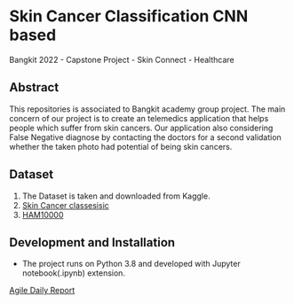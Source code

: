 # Skin Cancer Classification CNN based
Bangkit 2022 - Capstone Project - Skin Connect - Healthcare

## Abstract
This repositories is associated to Bangkit academy group project. The main concern of our project is to create an telemedics application that helps people which suffer from skin cancers. Our application also considering False Negative diagnose by contacting the doctors for a second validation whether the taken photo had potential of being skin cancers.

## Dataset
1. The Dataset is taken and downloaded from Kaggle.
2. [Skin Cancer classesisic](https://www.kaggle.com/datasets/nodoubttome/skin-cancer9-classesisic)
3. [HAM10000](https://www.kaggle.com/datasets/kmader/skin-cancer-mnist-ham10000)

## Development and Installation
- The project runs on Python 3.8 and developed with Jupyter notebook(.ipynb) extension.

[Agile Daily Report](https://github.com/users/SophrosyneEunoia/projects/3)
